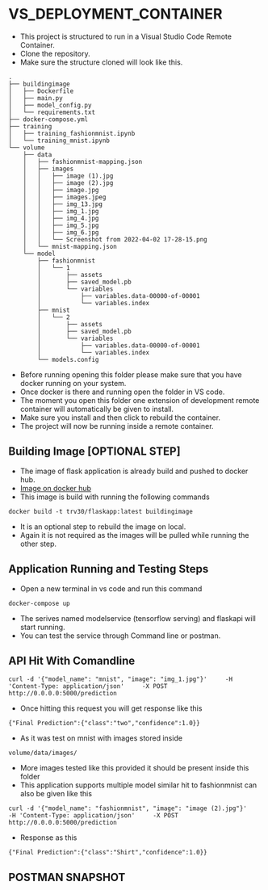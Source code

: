 # VS_DEPLOYMENT_CONTAINER
- This project is structured to run in a Visual Studio Code Remote Container.
- Clone the repository.
- Make sure the structure cloned will look like this.  
```shell
.
├── buildingimage
│   ├── Dockerfile
│   ├── main.py
│   ├── model_config.py
│   └── requirements.txt
├── docker-compose.yml
├── training
│   ├── training_fashionmnist.ipynb
│   └── training_mnist.ipynb
└── volume
    ├── data
    │   ├── fashionmnist-mapping.json
    │   ├── images
    │   │   ├── image (1).jpg
    │   │   ├── image (2).jpg
    │   │   ├── image.jpg
    │   │   ├── images.jpeg
    │   │   ├── img_13.jpg
    │   │   ├── img_1.jpg
    │   │   ├── img_4.jpg
    │   │   ├── img_5.jpg
    │   │   ├── img_6.jpg
    │   │   └── Screenshot from 2022-04-02 17-28-15.png
    │   └── mnist-mapping.json
    └── model
        ├── fashionmnist
        │   └── 1
        │       ├── assets
        │       ├── saved_model.pb
        │       └── variables
        │           ├── variables.data-00000-of-00001
        │           └── variables.index
        ├── mnist
        │   └── 2
        │       ├── assets
        │       ├── saved_model.pb
        │       └── variables
        │           ├── variables.data-00000-of-00001
        │           └── variables.index
        └── models.config

```

- Before running opening this folder please make sure that you have docker running on your system.
- Once docker is there and running open the folder in VS code.
- The moment you open this folder one extension of development remote container will automatically be given to install.
- Make sure you install and then click to rebuild the container.
- The project will now be running inside a remote container.  

## Building Image [OPTIONAL STEP]
- The image of flask application is already build and pushed to docker hub.  
- [Image on docker hub](https://hub.docker.com/r/trv30/flaskapp)
- This image is build with running the following commands

```shell
docker build -t trv30/flaskapp:latest buildingimage
```
- It is an optional step to rebuild the image on local.
- Again it is not required as the images will be pulled while running the other step.

## Application Running and Testing Steps
- Open a new terminal in vs code and run this command
```shell
docker-compose up
```
- The serives named modelservice (tensorflow serving) and flaskapi will start running.
- You can test the service through Command line or postman.
## API Hit With Comandline  
```shell
curl -d '{"model_name": "mnist", "image": "img_1.jpg"}'     -H 'Content-Type: application/json'     -X POST http://0.0.0.0:5000/prediction
```
- Once hitting this request you will get response like this

```shell
{"Final Prediction":{"class":"two","confidence":1.0}}
```
- As it was test on mnist with images stored inside
```shell
volume/data/images/
```
- More images tested like this provided it should be present inside this folder
- This application supports multiple model similar hit to fashionmnist can also be given like this  

```shell
curl -d '{"model_name": "fashionmnist", "image": "image (2).jpg"}'     -H 'Content-Type: application/json'     -X POST http://0.0.0.0:5000/prediction
```
- Response as this  
```shell
{"Final Prediction":{"class":"Shirt","confidence":1.0}}
```
## POSTMAN SNAPSHOT

